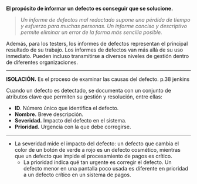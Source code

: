**El propósito de informar un defecto es conseguir que se solucione.**
> *Un informe de defectos mal redactado supone una pérdida de tiempo y esfuerzo para muchas personas. Un informe conciso y descriptivo permite eliminar un error de la forma más sencilla posible.*

Además, para los testers, los informes de defectos representan el principal resultado de su trabajo. 
Los informes de defectos van más allá de su uso inmediato. Pueden incluso transmitirse a diversos niveles de gestión dentro de diferentes organizaciones.
****
**ISOLACIÓN.** Es el proceso de examinar las causas del defecto. p.38 jenkins

Cuando un defecto es detectado, se documenta con un conjunto de atributos clave que permiten su gestión y resolución, entre ellas:
- **ID**. Número único que identifica el defecto.
- **Nombre.** Breve descripción.
- **Severidad.** Impacto del defecto en el sistema.
- **Prioridad.** Urgencia con la que debe corregirse.
****

- La severidad mide el impacto del defecto: un defecto que cambia el color de un botón de verde a rojo es un defecto cosmético, mientras que un defecto que impide el procesamiento de pagos es crítico.
	- La prioridad indica qué tan urgente es corregir el defecto. Un defecto menor en una pantalla poco usada es diferente en prioridad a un defecto crítico en un sistema de pagos.
